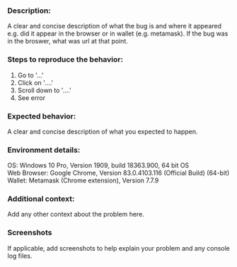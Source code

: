 ### Description:
A clear and concise description of what the bug is and where it appeared e.g. did it appear in the browser or in wallet (e.g. metamask). If the bug was in the broswer, what was url at that point.

### Steps to reproduce the behavior:
1. Go to '...'
2. Click on '....'
3. Scroll down to '....'
4. See error

### Expected behavior:
A clear and concise description of what you expected to happen.


### Environment details:
OS: Windows 10 Pro, Version 1909, build 18363.900, 64 bit OS  
Web Browser: Google Chrome, Version 83.0.4103.116 (Official Build) (64-bit)  
Wallet: Metamask (Chrome extension), Version 7.7.9

### Additional context:
Add any other context about the problem here.

### Screenshots
If applicable, add screenshots to help explain your problem and any console log files.
